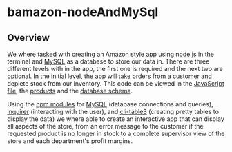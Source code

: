 # bamazon-nodeAndMySql

## Overview

We where tasked with creating an Amazon style app using [node.js](https://nodejs.org) in the terminal and [MySQL](https://www.mysql.com/) as a database to store our data in. There are three different levels with in the app, the first one is required and the next two are optional. In the initial level, the app will take orders from a customer and deplete stock from our inventory. This code can be viewed in the [JavaScript file](https://github.com/nevermindthelabel/bamazon-nodeAndMySql/blob/master/bamazonCustomer.js), the [products](https://github.com/nevermindthelabel/bamazon-nodeAndMySql/blob/master/products.sql) and the [database schema](https://github.com/nevermindthelabel/bamazon-nodeAndMySql/blob/master/bamazon.sql). 

Using the [npm modules](https://www.npmjs.com/) for [MySQL](https://www.npmjs.com/package/mysql) (database connections and queries), [inquirer](https://www.npmjs.com/package/inquirer) (interacting with the user), and [cli-table3](https://www.npmjs.com/package/cli-table3) (creating pretty tables to display the data) we where able to create an interactive app that can display all aspects of the store, from an error message to the customer if the requested product is no longer in stock to a complete supervisor view of the store and each department's profit margins.

